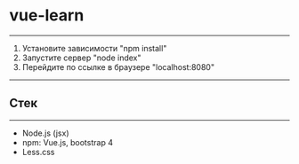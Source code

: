 # vue-learn
____
1) Установите зависимости "npm install"
2) Запустите сервер "node index"
3) Перейдите по ссылке в браузере "localhost:8080"
____


## Стек
____
* Node.js (jsx)
* npm: Vue.js, bootstrap 4
* Less.css
